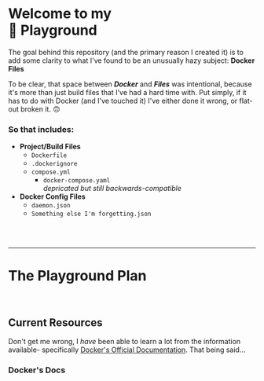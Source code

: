 # Welcome to my <br /> :whale: Playground

The goal behind this repository (and the primary reason I created it) is to add some clarity to what I've found to be an unusually hazy subject: __Docker Files__

To be clear, that space between __*Docker*__ and __*Files*__ was intentional, because it's more than just build files that I've had a hard time with. Put simply, if it has to do with Docker (and I've touched it) I've either done it wrong, or flat-out broken it. 🙃

### So that includes:
- __Project/Build Files__
  - `Dockerfile`
  - `.dockerignore`
  - `compose.yml`
    - `docker-compose.yaml` <br />*depricated but still backwards-compatible*
- __Docker Config Files__
  - `daemon.json`
  - `Something else I'm forgetting.json`




<br /><br />

---

# The Playground Plan




<br />


## Current Resources

Don't get me wrong, I *have* been able to learn a lot from the information available- specifically [Docker's Official Documentation](https://docs.docker.com). That being said...

### Docker's Docs

